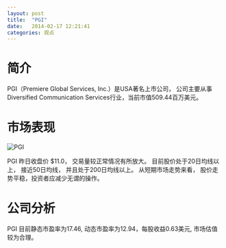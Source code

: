 ```yaml
---
layout: post
title:  "PGI"
date:   2014-02-17 12:21:41
categories: 观点
---
```


# 简介
PGI（Premiere Global Services, Inc.）是USA著名上市公司，
公司主要从事Diversified Communication Services行业，当前市值509.44百万美元。

# 市场表现

![PGI](http://finviz.com/chart.ashx?t=PGI&ty=c&ta=1&p=d&s=l)

PGI 昨日收盘价 $11.0，
交易量较正常情况有所放大。
目前股价处于20日均线以上，
接近50日均线，
并且处于200日均线以上。
从短期市场走势来看，
股价走势平稳，投资者应减少无谓的操作。

# 公司分析
PGI 目前静态市盈率为17.46, 动态市盈率为12.94，每股收益0.63美元,
市场估值较为合理。
